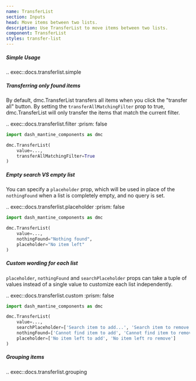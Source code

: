 ```yaml
---
name: TransferList
section: Inputs
head: Move items between two lists.
description: Use TransferList to move items between two lists.
component: TransferList
styles: transfer-list
---
```


##### Simple Usage

.. exec::docs.transferlist.simple

##### Transferring only found items

By default, dmc.TransferList transfers all items when you click the "transfer all" button.
By setting the `transferAllMatchingFilter` prop to true, dmc.TransferList will only transfer the items that match the current filter.

.. exec::docs.transferlist.filter
    :prism: false

```python
import dash_mantine_components as dmc

dmc.TransferList(
    value=...,
    transferAllMatchingFilter=True
)
```

##### Empty search VS empty list

You can specify a `placeholder` prop, which will be used in place of the `nothingFound` when a list is completely empty, and no query is set.

.. exec::docs.transferlist.placeholder
    :prism: false

```python
import dash_mantine_components as dmc

dmc.TransferList(
    value=...,
    nothingFound="Nothing found",
    placeholder="No item left"
)
```

##### Custom wording for each list

`placeholder`, `nothingFound` and `searchPlaceholder` props can take a tuple of values instead of a single value to customize each list independently.

.. exec::docs.transferlist.custom
    :prism: false

```python
import dash_mantine_components as dmc

dmc.TransferList(
    value=...,
    searchPlaceholder=['Search item to add...', 'Search item to remove...'],
    nothingFound=['Cannot find item to add', 'Cannot find item to remove'],
    placeholder=['No item left to add', 'No item left ro remove']
)
```

##### Grouping items

.. exec::docs.transferlist.grouping
